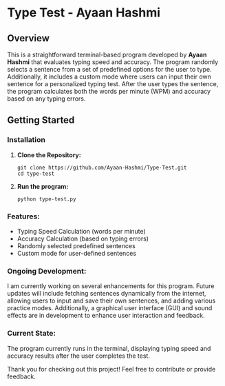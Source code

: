 # Type Test - Ayaan Hashmi

## Overview

This is a straightforward terminal-based program developed by **Ayaan Hashmi** that evaluates typing speed and accuracy. The program randomly selects a sentence from a set of predefined options for the user to type. Additionally, it includes a custom mode where users can input their own sentence for a personalized typing test. After the user types the sentence, the program calculates both the words per minute (WPM) and accuracy based on any typing errors.

## Getting Started

### Installation

1. **Clone the Repository:**

   ```
   git clone https://github.com/Ayaan-Hashmi/Type-Test.git
   cd type-test
   ```

2. **Run the program:**
   ```
   python type-test.py
   ```

### Features:
- Typing Speed Calculation (words per minute)
- Accuracy Calculation (based on typing errors)
- Randomly selected predefined sentences
- Custom mode for user-defined sentences

### Ongoing Development:
I am currently working on several enhancements for this program. Future updates will include fetching sentences dynamically from the internet, allowing users to input and save their own sentences, and adding various practice modes. Additionally, a graphical user interface (GUI) and sound effects are in development to enhance user interaction and feedback.

### Current State:
The program currently runs in the terminal, displaying typing speed and accuracy results after the user completes the test.

Thank you for checking out this project! Feel free to contribute or provide feedback.
